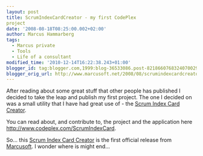 ```yaml
---
layout: post
title: ScrumIndexCardCreator - my first CodePlex
project
date: '2008-08-18T08:25:00.002+02:00'
author: Marcus Hammarberg
tags:
  - Marcus private
  - Tools
  - Life of a consultant
modified_time: '2010-12-14T16:22:38.243+01:00'
blogger_id: tag:blogger.com,1999:blog-36533086.post-8218660768324070029
blogger_orig_url: http://www.marcusoft.net/2008/08/scrumindexcardcreator-my-first-codeplex.html
---
```



After reading about some great stuff that other people has published I
decided to take the leap and publish my first project. The one I decided
on was a small utility that I have had great use
of - the [Scrum Index Card
Creator](http://www.codeplex.com/ScrumIndexCard).

You can read about, and contribute to, the project and the application
here <http://www.codeplex.com/ScrumIndexCard>.

So... this [Scrum Index Card
Creator](http://www.codeplex.com/ScrumIndexCard) is the first <span
id="SPELLING_ERROR_1" class="blsp-spelling-corrected">official
release from [Marcusoft](http://www.marcusoft.net/).
I wonder where is might end...
